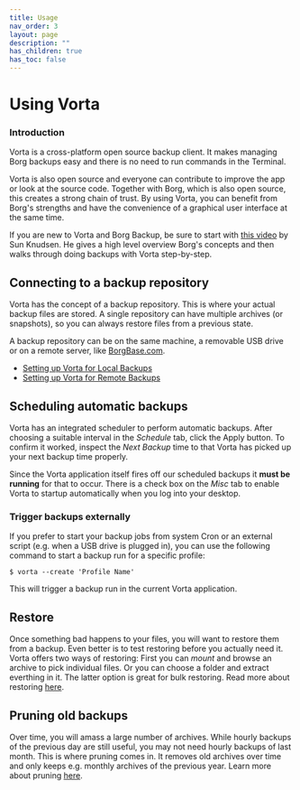 ```yaml
---
title: Usage
nav_order: 3
layout: page
description: ""
has_children: true
has_toc: false
---
```

# Using Vorta

### Introduction
Vorta is a cross-platform open source backup client. It makes managing Borg backups easy and there is no need to run commands in the Terminal.

Vorta is also open source and everyone can contribute to improve the app or look at the source code. Together with Borg, which is also open source, this creates a strong chain of trust. By using Vorta, you can benefit from Borg's strengths and have the convenience of a graphical user interface at the same time.

If you are new to Vorta and Borg Backup, be sure to start with [this video](https://www.youtube.com/watch?v=asZX2YbTaNE) by Sun Knudsen. He gives a high level overview Borg's concepts and then walks through doing backups with Vorta step-by-step.

## Connecting to a backup repository

Vorta has the concept of a backup repository. This is where your actual backup files are stored. A single repository can have multiple archives (or snapshots), so you can always restore files from a previous state.

A backup repository can be on the same machine, a removable USB drive or on a remote server, like [BorgBase.com](https://www.borgbase.com).

- [Setting up Vorta for Local Backups](local)
- [Setting up Vorta for Remote Backups](remote)

## Scheduling automatic backups

Vorta has an integrated scheduler to perform automatic backups. After choosing a suitable interval in the *Schedule* tab, click the Apply button. To confirm it worked, inspect the *Next Backup* time to that Vorta has picked up your next backup time properly.

Since the Vorta application itself fires off our scheduled backups it **must be running** for that to occur. There is a check box on the *Misc* tab to enable Vorta to startup automatically when you log into your desktop.

### Trigger backups externally

If you prefer to start your backup jobs from system Cron or an external script (e.g. when a USB drive is plugged in), you can use the following command to start a backup run for a specific profile:

```
$ vorta --create 'Profile Name'
```

This will trigger a backup run in the current Vorta application.

## Restore

Once something bad happens to your files, you will want to restore them from a backup. Even better is to test restoring before you actually need it. Vorta offers two ways of restoring: First you can *mount* and browse an archive to pick individual files. Or you can choose a folder and extract everthing in it. The latter option is great for bulk restoring. Read more about restoring [here](restore).

## Pruning old backups

Over time, you will amass a large number of archives. While hourly backups of the previous day are still useful, you may not need hourly backups of last month. This is where pruning comes in. It removes old archives over time and only keeps e.g. monthly archives of the previous year. Learn more about pruning [here](prune).